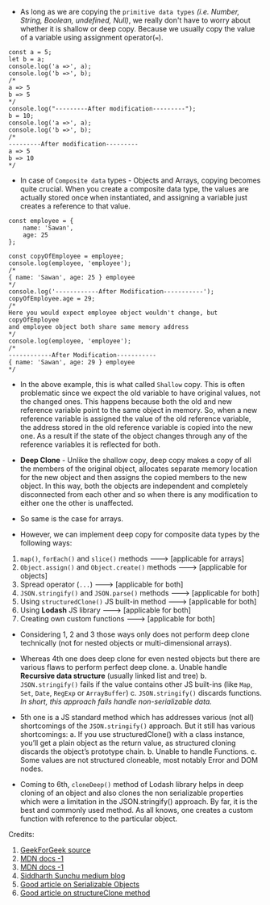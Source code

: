 - As long as we are copying the `primitive data types` *(i.e. Number, String, Boolean, undefined, Null)*, we really don't have to worry about whether it is 
  shallow or deep copy. Because we usually copy the value of a variable using assignment operator(`=`).
```
const a = 5;
let b = a;
console.log('a =>', a);
console.log('b =>', b);
/*
a => 5
b => 5
*/
console.log("---------After modification---------");
b = 10;
console.log('a =>', a);
console.log('b =>', b);
/*
---------After modification---------
a => 5
b => 10
*/
```

- In case of `Composite data` types - Objects and Arrays, copying becomes quite crucial. When you create a composite data type, the values are actually stored 
  once when instantiated, and assigning a variable just creates a reference to that value.

```
const employee = {
    name: 'Sawan',
    age: 25
};

const copyOfEmployee = employee;
console.log(employee, 'employee');
/*
{ name: 'Sawan', age: 25 } employee
*/
console.log('------------After Modification-----------');
copyOfEmployee.age = 29;
/*
Here you would expect employee object wouldn't change, but copyOfEmployee 
and employee object both share same memory address
*/
console.log(employee, 'employee');
/*
------------After Modification-----------
{ name: 'Sawan', age: 29 } employee
*/
```

- In the above example, this is what called `Shallow` copy.  This is often problematic since we expect the old variable to have original values, not the changed ones. This happens because both the old and new reference variable point to the same object in memory. So, when a new reference variable is assigned the value 
  of the old reference variable, the address stored in the old reference variable is copied into the new one. As a result if the state of the object changes 
  through any of the reference variables it is reflected for both.
  
- **Deep Clone** -  Unlike the shallow copy, deep copy makes a copy of all the members of the original object, allocates separate memory location for the new object and then assigns the copied members to the new object. In this way, both the objects are independent and completely disconnected from each other and so when there is any modification to either one the other is unaffected.
  
- So same is the case for arrays.
- However, we can implement deep copy for composite data types by the following ways:
1.  `map()`, `forEach()` and `slice()` methods ---> [applicable for arrays]
2. `Object.assign()` and `Object.create()` methods ---> [applicable for objects]
3.  Spread operator (`...`) ---> [applicable for both]
4. `JSON.stringify()` and `JSON.parse()` methods ---> [applicable for both]
5. Using `structuredClone()` JS built-in method ---> [applicable for both]
6. Using **Lodash** JS library ---> [applicable for both]
7. Creating own custom functions ---> [applicable for both]

- Considering 1, 2 and 3 those ways only does not perform deep clone technically (not for nested objects or multi-dimensional arrays). 
- Whereas 4th one does deep clone for even nested objects but there are various flaws to perform perfect deep clone.
  a. Unable handle **Recursive data structure** (usually linked list and tree)
  b. `JSON.stringify()` fails if the value contains other JS built-ins (like `Map`, `Set`, `Date`, `RegExp` or `ArrayBuffer`)
  c. `JSON.stringify()` discards functions.
  *In short, this approach fails handle non-serializable data.*

- 5th one is a JS standard method which has addresses various (not all) shortcomings of the `JSON.stringify()` approach. 
  But it still has various shortcomings:
  a. If you use structuredClone() with a class instance, you’ll get a plain object as the return value, as structured cloning discards the object’s prototype chain.
  b. Unable to handle Functions.
  c. Some values are not structured cloneable, most notably Error and DOM nodes.
 
- Coming to 6th,  `cloneDeep()` method of Lodash library helps in deep cloning of an object and also clones the non serializable properties which were a limitation in the JSON.stringify() approach. By far, it is the best and commonly used method. As all knows, one creates a custom function with reference to the particular object.

Credits:
1. [GeekForGeek source](https://www.geeksforgeeks.org/what-is-shallow-copy-and-deep-copy-in-javascript/)
2. [MDN docs -1](https://developer.mozilla.org/en-US/docs/Glossary/Deep_copy)
3. [MDN docs -1](https://developer.mozilla.org/en-US/docs/Glossary/Shallow_copy)
4. [Siddharth Sunchu medium blog](https://javascript.plainenglish.io/copies-of-javascript-shallow-and-deep-copy-ac7f8dcd1dd0)
5. [Good article on Serializable Objects](https://www.oreilly.com/library/view/javascript-the-definitive/9781449393854/ch06s09.html)
6. [Good article on structureClone method](https://web.dev/structured-clone/)
  
  
  
  
  
  
  
  
  
